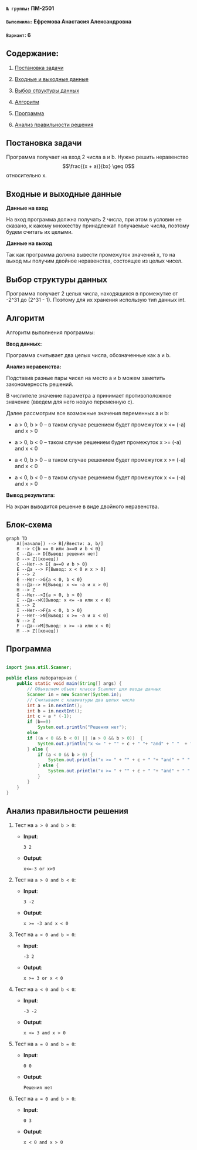 #### `№ группы:` ПМ-2501



#### `Выполнила:` Ефремова Анастасия Александровна



#### `Вариант`: 6



## Cодержание:

1. [Постановка задачи](#постановка-задачи)

2. [Входные и выходные данные](#входные-и-выходные-данные)

3. [Выбор структуры данных](#входные-и-выходные-данные)

4. [Алгоритм](#алгоритм)

5. [Программа](#программа)

6. [Анализ правильности решения](#анализ-правильности-решения)



## Постановка задачи

Программа получает на вход 2 числа а и b. Нужно решить неравенство $$\frac{(х + а)}{bx} \geq 0$$ относительно х.



## Входные и выходные данные

**Данные на вход**

На вход программа должна получать 2 числа, при этом в условии не сказано, к какому множеству принадлежат получаемые числа, поэтому будем считать их целыми.

**Данные на выход**

Так как программа должна вывести промежуток значений х, то на выход мы получим двойное неравенства, состоящее из целых чисел.



## Выбор структуры данных

Программа получает 2 целых числа, находящихся в промежутке от -2^31 до (2^31 - 1). Поэтому для их хранения использую тип данных int.



## Алгоритм

Алгоритм выполнения программы:



**Ввод данных:**

Программа считывает два целых числа, обозначенные как а и b.



**Анализ неравенства:**

Подставив разные пары чисел на место а и b можем заметить закономерность решений. 

В числителе значение параметра а принимает противоположное значение (введем для него новую переменную с). 

  

Далее рассмотрим все возможные значения переменных а и b:

- a > 0, b > 0 – в таком случае решением будет промежуток x <= (-a) and x > 0

- a > 0, b < 0 – таком случае решением будет промежуток x >= (-a) and x < 0

- a < 0, b > 0 – в таком случае решением будет промежуток x >= (-a) and x < 0

- a < 0, b < 0 – в таком случае решением будет промежуток x <= (-a) and x > 0



**Вывод результата:**

На экран выводится решение в виде двойного неравенства.



## Блок-схема
```mermaid
graph TD
    A([начало]) --> B[/Ввести: a, b/]
    B --> C{b == 0 или a==0 и b < 0}
    C --Да--> D[Вывод: решения нет]
    D --> Z([конец])
    C --Нет--> E{ a==0 и b > 0}
    E --Да --> F[Вывод: x < 0 и x > 0]
    F --> Z
    E --Нет-->G{a < 0, b < 0}
    G --Да--> H[Вывод: x <= -a и x > 0]
    H --> Z
    G --Нет-->I{a > 0, b > 0}
    I --Да-->K[Вывод: x <= -a или x < 0]
    K --> Z
    I --Нет-->F{a < 0, b > 0}
    F --Нет-->N[Вывод: x >= -a и x < 0]
    N --> Z
    F --Да-->M[Вывод: x >= -a или x < 0]
    M --> Z([конец])
```


## Программа

```java

import java.util.Scanner;

public class лабораторная {
    public static void main(String[] args) {
        // Объявляем объект класса Scanner для ввода данных
        Scanner in = new Scanner(System.in);
        // Считываем с клавиатуры два целых числа
        int a = in.nextInt();
        int b = in.nextInt();
        int c = a * (-1);
        if (b==0)
            System.out.println("Решения нет");
        else
        if ((a < 0 && b < 0) || (a > 0 && b > 0))  {
            System.out.println("x <= " + "" + c + " "+ "and" + " "  + "x > 0");
        } else {
            if (a < 0 && b > 0) {
                System.out.println("x >= " + "" + c + " "+ "and" + " "  + "x < 0");
            } else {
                System.out.println("x >= " + "" + c + " "+ "and" + " "  + "x < 0");
            }
        }
    }
}
```



## Анализ правильности решения

1. Тест на `a > 0 and b > 0`:

    - **Input**:
        ```
        3 2
        ```

    - **Output**:
        ```
        x<=-3 or x>0
        ```

2. Тест на `a > 0 and b < 0`:

    - **Input**:
        ```
        3 -2
        ```

    - **Output**:
        ```
        x >= -3 and x < 0
        ```

3. Тест на `a < 0 and b > 0`:

    - **Input**:
        ```
        -3 2
        ```

    - **Output**:
        ```
        x >= 3 or x < 0
        ```

4. Тест на `a < 0 and b < 0`:

    - **Input**:
        ```
        -3 -2
        ```

    - **Output**:
        ```
        x <= 3 and x > 0
        ```
5. Тест на `a = 0 and b = 0`:

    - **Input**:
        ```
        0 0
        ```

    - **Output**:
        ```
        Решения нет
        ```
6. Тест на `a = 0 and b > 0`:

    - **Input**:
        ```
        0 3
        ```

    - **Output**:
        ```
        x < 0 and x > 0
